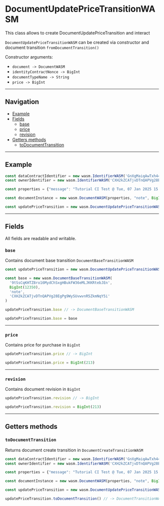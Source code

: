 # DocumentUpdatePriceTransitionWASM

This class allows to create DocumentUpdatePriceTransition and interact

`DocumentUpdatePriceTransitionWASM` can be created via constructor and document transition `fromDocumentTransition()`

Constructor arguments:

- `document -> DocumentWASM`
- `identityContractNonce -> BigInt`
- `documentTypeName -> String`
- `price -> BigInt`

___

## Navigation

- [Example](#example)
- [Fields](#fields)
    - [base](#base)
    - [price](#price)
    - [revision](#revision)
- [Getters methods](#getters-methods)
    - [toDocumentTransition](#todocumenttransition)

___

## Example

```js
const dataContractIdentifier = new wasm.IdentifierWASM('GnXgMaiqAwTxh44ccQe8AoCgFvcseHK5CncH3sUorW4X')
const ownerIdentifier = new wasm.IdentifierWASM('CXH2kZCATjvDTnQAPVg28EgPg9WySUvwvnR5ZkmNqY5i')

const properties = {"message": "Tutorial CI Test @ Tue, 07 Jan 2025 15:27:50 GMT"}

const documentInstance = new wasm.DocumentWASM(properties, "note", BigInt(1), dataContractIdentifier, ownerIdentifier)

const updatePriceTransition = new wasm.DocumentUpdatePriceTransitionWASM(documentInstance, BigInt(1), 'preorder', BigInt(100))
```

___

## Fields

All fields are readable and writable.

### `base`

Contains document base transition `DocumentBaseTransitionWASM`

```js
const updatePriceTransition = new wasm.DocumentUpdatePriceTransitionWASM(documentInstance, BigInt(1), 'preorder', BigInt(100))

const base = new wasm.DocumentBaseTransitionWASM(
  '9tSsCqKHTZ8ro16MydChSxgHBukFW36eMLJKKRtebJEn',
  BigInt(12350),
  'note',
  'CXH2kZCATjvDTnQAPVg28EgPg9WySUvwvnR5ZkmNqY5i'
)

updatePriceTransition.base // -> DocumentBaseTransitionWASM

updatePriceTransition.base = base 
```

___

### `price`

Contains price for purchase in `BigInt`

```js
updatePriceTransition.price // -> BigInt

updatePriceTransition.price = BigInt(213)
```

___

### `revision`

Contains document revision in `BigInt`

```js
updatePriceTransition.revision // -> BigInt

updatePriceTransition.revision = BigInt(213)
```

___

## Getters methods

### `toDocumentTransition`

Returns document create transition in `DocumentCreateTransitionWASM`

```js
const dataContractIdentifier = new wasm.IdentifierWASM('GnXgMaiqAwTxh44ccQe8AoCgFvcseHK5CncH3sUorW4X')
const ownerIdentifier = new wasm.IdentifierWASM('CXH2kZCATjvDTnQAPVg28EgPg9WySUvwvnR5ZkmNqY5i')

const properties = {"message": "Tutorial CI Test @ Tue, 07 Jan 2025 15:27:50 GMT"}

const documentInstance = new wasm.DocumentWASM(properties, "note", BigInt(1), dataContractIdentifier, ownerIdentifier)

const updatePriceTransition = new wasm.DocumentUpdatePriceTransitionWASM(documentInstance, BigInt(1), 'preorder', BigInt(100))

updatePriceTransition.toDocumentTransition() // -> DocumentTransitionWASM
```
